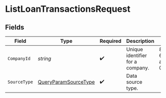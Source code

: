 # ListLoanTransactionsRequest


## Fields

| Field                                                                 | Type                                                                  | Required                                                              | Description                                                           | Example                                                               |
| --------------------------------------------------------------------- | --------------------------------------------------------------------- | --------------------------------------------------------------------- | --------------------------------------------------------------------- | --------------------------------------------------------------------- |
| `CompanyId`                                                           | *string*                                                              | :heavy_check_mark:                                                    | Unique identifier for a company.                                      | 8a210b68-6988-11ed-a1eb-0242ac120002                                  |
| `SourceType`                                                          | [QueryParamSourceType](../../Models/Requests/QueryParamSourceType.md) | :heavy_check_mark:                                                    | Data source type.                                                     |                                                                       |